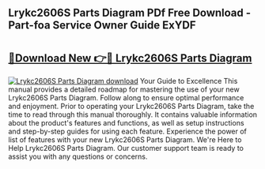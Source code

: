 ## Lrykc2606S Parts Diagram PDf Free Download - Part-foa Service Owner Guide ExYDF

# <h2><a href="http://dfhvt2z.blite.top/?on=Lrykc2606S+Parts+Diagram">🔗Download New 👉🔴 Lrykc2606S Parts Diagram</a></h2>

[![Lrykc2606S Parts Diagram download](https://i.imgur.com/lujVjoI.png)](http://dfhvt2z.blite.top/?on=Lrykc2606S+Parts+Diagram)
Your Guide to Excellence This manual provides a detailed roadmap for mastering the use of your new Lrykc2606S Parts Diagram. Follow along to ensure optimal performance and enjoyment. Prior to operating your Lrykc2606S Parts Diagram, take the time to read through this manual thoroughly. It contains valuable information about the product's features and functions, as well as setup instructions and step-by-step guides for using each feature. Experience the power of list of features with your new Lrykc2606S Parts Diagram. We're Here to Help Lrykc2606S Parts Diagram. Our customer support team is ready to assist you with any questions or concerns.
